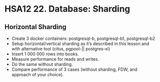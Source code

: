 # HSA12  22. Database: Sharding

## Horizontal Sharding
- Create 3 docker containers: postgresql-b, postgresql-b1, postgresql-b2
- Setup horizontal/vertical sharding as it’s described in this lesson and with alternative tool (citus, pgpool-|| postgres-xl)
- Insert 1 000 000 rows into books.
- Measure performance for reads and writes.
- Do the same without sharding.
- Compare performance of 3 cases (without sharding, FDW, and approach of your choice).

